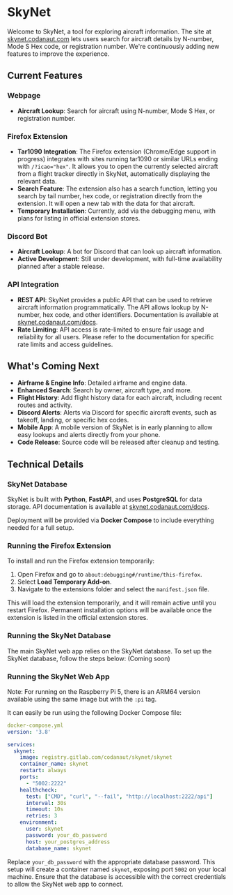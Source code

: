 # SkyNet

Welcome to SkyNet, a tool for exploring aircraft information. The site at [skynet.codanaut.com](http://skynet.codanaut.com) lets users search for aircraft details by N-number, Mode S Hex code, or registration number. We're continuously adding new features to improve the experience.

## Current Features

### Webpage

- **Aircraft Lookup**: Search for aircraft using N-number, Mode S Hex, or registration number.

### Firefox Extension

- **Tar1090 Integration**: The Firefox extension (Chrome/Edge support in progress) integrates with sites running tar1090 or similar URLs ending with `/?icao="hex"`. It allows you to open the currently selected aircraft from a flight tracker directly in SkyNet, automatically displaying the relevant data.
- **Search Feature**: The extension also has a search function, letting you search by tail number, hex code, or registration directly from the extension. It will open a new tab with the data for that aircraft.
- **Temporary Installation**: Currently, add via the debugging menu, with plans for listing in official extension stores.

### Discord Bot

- **Aircraft Lookup**: A bot for Discord that can look up aircraft information.
- **Active Development**: Still under development, with full-time availability planned after a stable release.

### API Integration

- **REST API**: SkyNet provides a public API that can be used to retrieve aircraft information programmatically. The API allows lookup by N-number, hex code, and other identifiers. Documentation is available at [skynet.codanaut.com/docs](http://skynet.codanaut.com/docs).
- **Rate Limiting**: API access is rate-limited to ensure fair usage and reliability for all users. Please refer to the documentation for specific rate limits and access guidelines.

## What's Coming Next

- **Airframe & Engine Info**: Detailed airframe and engine data.
- **Enhanced Search**: Search by owner, aircraft type, and more.
- **Flight History**: Add flight history data for each aircraft, including recent routes and activity.
- **Discord Alerts**: Alerts via Discord for specific aircraft events, such as takeoff, landing, or specific hex codes.
- **Mobile App**: A mobile version of SkyNet is in early planning to allow easy lookups and alerts directly from your phone.
- **Code Release**: Source code will be released after cleanup and testing.

## Technical Details

### SkyNet Database
SkyNet is built with **Python**, **FastAPI**, and uses **PostgreSQL** for data storage. API documentation is available at [skynet.codanaut.com/docs](http://skynet.codanaut.com/docs).

Deployment will be provided via **Docker Compose** to include everything needed for a full setup.

###


### Running the Firefox Extension
To install and run the Firefox extension temporarily:

1. Open Firefox and go to `about:debugging#/runtime/this-firefox`.
2. Select **Load Temporary Add-on**.
3. Navigate to the extensions folder and select the `manifest.json` file.

This will load the extension temporarily, and it will remain active until you restart Firefox. Permanent installation options will be available once the extension is listed in the official extension stores.


### Running the SkyNet Database

The main SkyNet web app relies on the SkyNet database. To set up the SkyNet database, follow the steps below: (Coming soon)


### Running the SkyNet Web App

Note: For running on the Raspberry Pi 5, there is an ARM64 version available using the same image but with the `:pi` tag.

&#x20;It can easily be run using the following Docker Compose file:

```yaml
docker-compose.yml
version: '3.8'

services:
  skynet:
    image: registry.gitlab.com/codanaut/skynet/skynet
    container_name: skynet
    restart: always
    ports:
      - "5002:2222"
    healthcheck:
      test: ["CMD", "curl", "--fail", "http://localhost:2222/api"]
      interval: 30s
      timeout: 10s
      retries: 3
    environment:
      user: skynet
      password: your_db_password
      host: your_postgres_address
      database_name: skynet
```

Replace `your_db_password` with the appropriate database password. This setup will create a container named `skynet`, exposing port `5002` on your local machine. Ensure that the database is accessible with the correct credentials to allow the SkyNet web app to connect.



